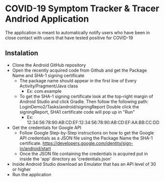 # COVID-19 Symptom Tracker & Tracer Andriod Application
The application is meant to automatically notify users who have been in close contact with users that have tested positive for COVID-19
## Instalation

- Clone the Android GitHub repository
- Open the recently acquired code from Github and get the Package Name and SHA-1 signing certificate
   - The package name should appear in the first line of Every Activity/Fragment/Java class
        - Ex: com.example
   - To get the SHA-1 signing certificate look at the top-right margin of Android Studio and click Gradle.
   Then follow the following path: LoginDemo2/Tasks/android/signingReport
   Double click the signingReport, SHA1 certificate code will pop up in "Run"
        - Ex: 12:34:56:78:90:AB:CD:EF:12:34:56:78:90:AB:CD:EF:AA:BB:CC:DD
- Get the credentials for Google API
   - Follow Google Step-by-Step instructions on how to get the Google API credentials as a JSON file using the Package Name the SHA-1 certificate.
   https://developers.google.com/identity/sign-in/android/start
   - Once the JSON file containing the credentials is acquired put in inside the 'app' directory as 'credentials.json'
- Inside Android Studio download an Emulator that has an API level of 30 or higher
- Run the application